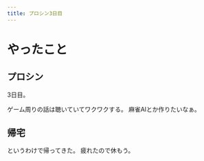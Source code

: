 ```yaml
---
title: プロシン3日目
---
```


# やったこと

## プロシン

3日目。

ゲーム周りの話は聴いていてワクワクする。
麻雀AIとか作りたいなぁ。

## 帰宅

というわけで帰ってきた。
疲れたので休もう。
